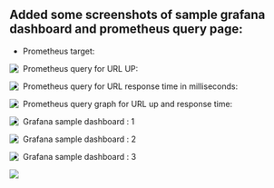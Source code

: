 ## Added some screenshots of sample grafana dashboard and prometheus query page:

- Prometheus target:
<img align="left" src="https://github.com/tusharraut1994/service_monitor/blob/master/screenshots/target.png?raw=true">


- Prometheus query for URL UP:
<img align="left" src="https://github.com/tusharraut1994/service_monitor/blob/master/screenshots/query_url_up.png?raw=true">


- Prometheus query for URL response time in milliseconds:
<img align="left" src="https://github.com/tusharraut1994/service_monitor/blob/master/screenshots/query_url_response_ms.png?raw=true">


- Prometheus query graph for URL up and response time:
<img align="left" src="https://github.com/tusharraut1994/service_monitor/blob/master/screenshots/url-up-response-graph.png?raw=true">


- Grafana sample dashboard : 1
<img align="left" src="https://github.com/tusharraut1994/service_monitor/blob/master/screenshots/request_up_down_gauge.png?raw=true">


- Grafana sample dashboard : 2
<img align="left" src="https://github.com/tusharraut1994/service_monitor/blob/master/screenshots/grafana-up-down-dashboard-2.png?raw=true">


- Grafana sample dashboard : 3
<img align="left" src="https://github.com/tusharraut1994/service_monitor/blob/master/screenshots/grafana-sample-dashboard.png?raw=true">

